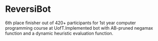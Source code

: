 # ReversiBot
6th place finisher out of 420+ participants for 1st year computer programming course at UofT.Implemented bot with AB-pruned negamax  function and a dynamic heuristic evaluation function.
